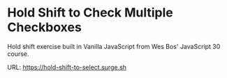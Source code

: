 # Hold Shift to Check Multiple Checkboxes

Hold shift exercise built in Vanilla JavaScript from Wes Bos' JavaScript 30 course.

URL: https://hold-shift-to-select.surge.sh
